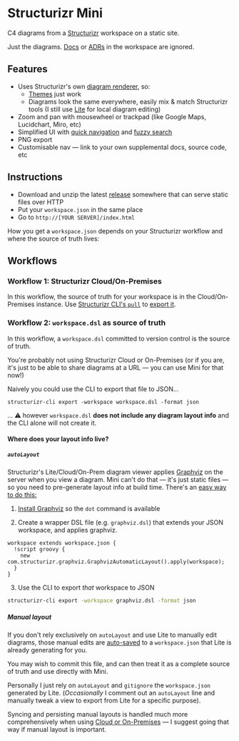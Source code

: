 # Structurizr Mini

C4 diagrams from a [Structurizr](https://structurizr.com) workspace on a static site.

Just the diagrams. [Docs](https://docs.structurizr.com/dsl/docs) or [ADRs](https://docs.structurizr.com/dsl/adrs) in the workspace are ignored.

## Features

- Uses Structurizr's own [diagram renderer](https://github.com/structurizr/ui), so:
  - [Themes](https://structurizr.com/help/themes) just work
  - Diagrams look the same everywhere, easily mix & match Structurizr tools (I still use [Lite](https://structurizr.com/help/lite) for local diagram editing)
- Zoom and pan with mousewheel or trackpad (like Google Maps, Lucidchart, Miro, etc)
- Simplified UI with [quick navigation](https://docs.structurizr.com/ui/quick-navigation) and [fuzzy search](https://github.com/farzher/fuzzysort)
- PNG export
- Customisable nav — link to your own supplemental docs, source code, etc

## Instructions

- Download and unzip the latest [release](https://github.com/bensmithett/structurizr-mini/releases) somewhere that can serve static files over HTTP
- Put your `workspace.json` in the same place
- Go to `http://[YOUR SERVER]/index.html`

How you get a `workspace.json` depends on your Structurizr workflow and where the source of truth lives:

## Workflows

### Workflow 1: Structurizr Cloud/On-Premises

In this workflow, the source of truth for your workspace is in the Cloud/On-Premises instance. Use [Structurizr CLI's `pull`](https://docs.structurizr.com/cli/pull) to [export it](https://structurizr.com/help/workspace-export-and-import).

### Workflow 2: `workspace.dsl` as source of truth

In this workflow, a `workspace.dsl` committed to version control is the source of truth.

You're probably not using Structurizr Cloud or On-Premises (or if you are, it's just to be able to share diagrams at a URL — you can use Mini for that now!)

Naively you could use the CLI to export that file to JSON...

```
structurizr-cli export -workspace workspace.dsl -format json
```

... ⚠️ however `workspace.dsl` **does not include any diagram layout info** and the CLI alone will not create it.

#### Where does your layout info live?

##### `autoLayout`

Structurizr's Lite/Cloud/On-Prem diagram viewer applies [Graphviz](https://graphviz.org) on the server when you view a diagram. Mini can't do that — it's just static files — so you need to pre-generate layout info at build time. There's an [easy way to do this:](https://github.com/structurizr/cli/issues/62#issuecomment-999623728)

1. [Install Graphviz](https://graphviz.org/download/) so the `dot` command is available

2. Create a wrapper DSL file (e.g. `graphviz.dsl`) that extends your JSON workspace, and applies graphviz.
```
workspace extends workspace.json {
  !script groovy {
    new com.structurizr.graphviz.GraphvizAutomaticLayout().apply(workspace);
  }
}
```

3. Use the CLI to export *that* workspace to JSON
```bash
structurizr-cli export -workspace graphviz.dsl -format json
```

##### Manual layout

If you don't rely exclusively on `autoLayout` and use Lite to manually edit diagrams, those manual edits are [auto-saved](https://docs.structurizr.com/lite/usage#auto-save) to a `workspace.json` that Lite is already generating for you.

You may wish to commit this file, and can then treat it as a complete source of truth and use directly with Mini.

Personally I just rely on `autoLayout` and `gitignore` the `workspace.json` generated by Lite. (*Occasionally* I comment out an `autoLayout` line and manually tweak a view to export from Lite for a specific purpose).

Syncing and persisting manual layouts is handled much more comprehensively when using [Cloud or On-Premises](https://structurizr.com/help/workflow) — I suggest going that way if manual layout is important.
